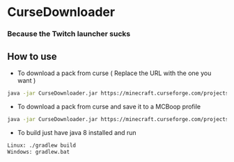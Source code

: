 # CurseDownloader
### Because the Twitch launcher sucks

## How to use

* To download a pack from curse ( Replace the URL with the one you want )
```bash
java -jar CurseDownloader.jar https://minecraft.curseforge.com/projects/foolcraft/files/2415352
```

* To download a pack from curse and save it to a MCBoop profile
```bash
java -jar CurseDownloader.jar https://minecraft.curseforge.com/projects/foolcraft/files/2415352 --mcboop
```

* To build just have java 8 installed and run
```bash
Linux: ./gradlew build
Windows: gradlew.bat
```
